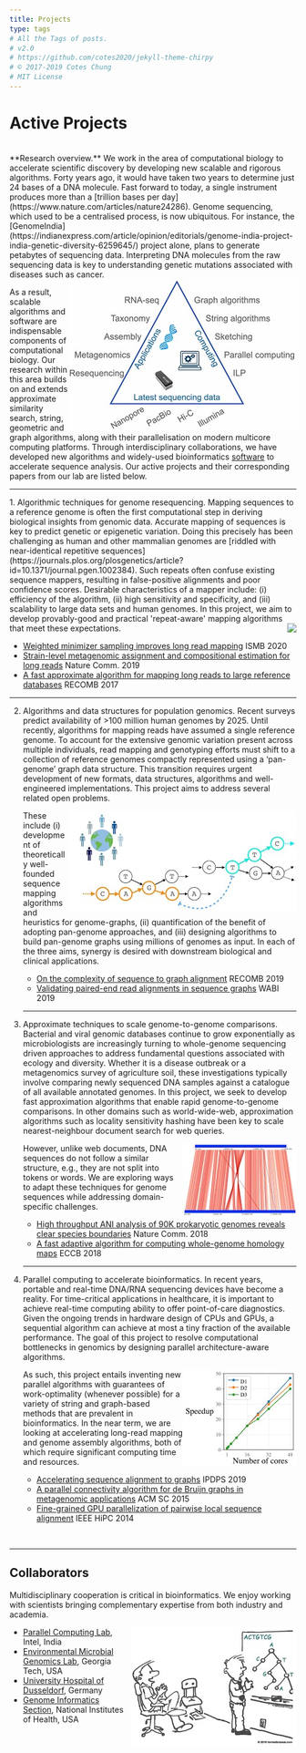 ```yaml
---
title: Projects
type: tags
# All the Tags of posts.
# v2.0
# https://github.com/cotes2020/jekyll-theme-chirpy
# © 2017-2019 Cotes Chung
# MIT License
---
```


<head>
  <link
    href="https://fonts.googleapis.com/css?family=Montserrat"
    rel="stylesheet"
  />
  <link rel="stylesheet" href="../../assets/css/main.css" />
  <link rel="stylesheet" href="../../assets/css/project.css" />
</head>

# **Active Projects**

<br/>
**Research overview.** We work in the area of computational biology to accelerate scientific discovery by developing new scalable and rigorous algorithms. Forty years ago, it would have taken two years to determine just 24 bases of a DNA molecule. Fast forward to today, a single instrument produces more than a [trillion bases per day](https://www.nature.com/articles/nature24286). Genome sequencing, which used to be a centralised process, is now ubiquitous. For instance, the [GenomeIndia](https://indianexpress.com/article/opinion/editorials/genome-india-project-india-genetic-diversity-6259645/) project alone, plans to generate petabytes of sequencing data. Interpreting DNA molecules from the raw sequencing data is key to understanding genetic mutations associated with diseases such as cancer. 

   <img class="image" style="float: right;" src="./../assets/img/goals.jpg">

As a result, scalable algorithms and software are indispensable components of computational biology. Our research within this area builds on and extends approximate similarity search, string, geometric and graph algorithms, along with their parallelisation on modern multicore computing platforms. Through interdisciplinary collaborations, we have developed new algorithms and widely-used bioinformatics [software](/software) to accelerate sequence analysis. Our active projects and their corresponding papers from our lab are listed below.
<br>
   <hr>
1. Algorithmic techniques for genome resequencing.
   Mapping sequences to a reference genome is often the first computational step in deriving biological insights from genomic data. Accurate mapping of sequences is key to predict genetic or epigenetic variation. Doing this precisely has been challenging as human and other mammalian genomes are [riddled with near-identical repetitive sequences](https://journals.plos.org/plosgenetics/article?id=10.1371/journal.pgen.1002384). Such repeats often confuse existing sequence mappers, resulting in false-positive alignments and poor confidence scores. Desirable characteristics of a mapper include: (i) efficiency of the algorithm, (ii) high sensitivity and specificity, and (iii) scalability to large data sets and human genomes. In this project, we aim to develop provably-good and practical 'repeat-aware' mapping algorithms that meet these expectations.

   <img class="" style="float: right;" src="./../assets/img/resequencing.jpg">

   - [Weighted minimizer sampling improves long read mapping](http://cds.iisc.ac.in/faculty/chirag/pubs/2020_jain_weighted.pdf) ISMB 2020
   - [Strain-level metagenomic assignment and compositional estimation for long reads](http://cds.iisc.ac.in/faculty/chirag/pubs/2019_dilthey_strain.pdf) Nature Comm. 2019
   - [A fast approximate algorithm for mapping long reads to large reference databases](http://cds.iisc.ac.in/faculty/chirag/pubs/2018_jain_fast_b.pdf) RECOMB 2017

   <hr>

2. Algorithms and data structures for population genomics. Recent surveys predict availability of >100 million human genomes by 2025. Until recently, algorithms for mapping reads have assumed a single reference genome. To account for the extensive genomic variation present across multiple individuals, read mapping and genotyping efforts must shift to a collection of reference genomes compactly represented using a ‘pan-genome’ graph data structure. This transition requires urgent development of new formats, data structures, algorithms and well-engineered implementations. This project aims to address several related open problems. 

   <img class="" style="float: right;" src="./../assets/img/genomegraph.jpg">

   These include (i) development of theoretically well-founded sequence mapping algorithms and heuristics for genome-graphs, (ii) quantification of the benefit of adopting pan-genome approaches, and (iii) designing algorithms to build pan-genome graphs using millions of genomes as input. In each of the three aims, synergy is desired with downstream biological and clinical applications.

   - [On the complexity of sequence to graph alignment](http://cds.iisc.ac.in/faculty/chirag/pubs/2020_jain_complexity.pdf) RECOMB 2019
   - [Validating paired-end read alignments in sequence graphs](http://cds.iisc.ac.in/faculty/chirag/pubs/2019_jain_validating.pdf) WABI 2019

   <hr>

3. Approximate techniques to scale genome-to-genome comparisons. Bacterial and viral genomic databases continue to grow exponentially as microbiologists are increasingly turning to whole-genome sequencing driven approaches to address fundamental questions associated with ecology and diversity. Whether it is a disease outbreak or a metagenomics survey of agriculture soil, these investigations typically involve comparing newly sequenced DNA samples against a catalogue of all available annotated genomes. In this project, we seek to develop fast approximation algorithms that enable rapid genome-to-genome comparisons. In other domains such as world-wide-web, approximation algorithms such as locality sensitivity hashing have been key to scale nearest-neighbour document search for web queries. 

   <img class="" style="float: right;" src="./../assets/img/ANI.jpg">

   However, unlike web documents, DNA sequences do not follow a similar structure, e.g., they are not split into tokens or words. We are exploring ways to adapt these techniques for genome sequences while addressing domain-specific challenges.

   - [High throughput ANI analysis of 90K prokaryotic genomes reveals clear species boundaries](http://cds.iisc.ac.in/faculty/chirag/pubs/2018_jain_high.pdf) Nature Comm. 2018
   - [A fast adaptive algorithm for computing whole-genome homology maps](http://cds.iisc.ac.in/faculty/chirag/pubs/2018_jain_fast_a.pdf) ECCB 2018
   <hr>

4. Parallel computing to accelerate bioinformatics. In recent years, portable and real-time DNA/RNA sequencing devices have become a reality. For time-critical applications in healthcare, it is important to achieve real-time computing ability to offer point-of-care diagnostics. Given the ongoing trends in hardware design of CPUs and GPUs, a sequential algorithm can achieve at most a tiny fraction of the available performance. The goal of this project to resolve computational bottlenecks in genomics by designing parallel architecture-aware algorithms. 

      <img class="d-flex" style="float: right;" src="./../assets/img/scaling.jpg">

   As such, this project entails inventing new parallel algorithms with guarantees of work-optimality (whenever possible) for a variety of string and graph-based methods that are prevalent in bioinformatics. In the near term, we are looking at accelerating long-read mapping and genome assembly algorithms, both of which require significant computing time and resources.


   - [Accelerating sequence alignment to graphs](http://cds.iisc.ac.in/faculty/chirag/pubs/2019_jain_accelerating.pdf) IPDPS 2019
   - [A parallel connectivity algorithm for de Bruijn graphs in metagenomic applications](http://cds.iisc.ac.in/faculty/chirag/pubs/2015_flick_parallel.pdf) ACM SC 2015
   - [Fine-grained GPU parallelization of pairwise local sequence alignment](http://cds.iisc.ac.in/faculty/chirag/pubs/2014_jain_fine.pdf) IEEE HiPC 2014
  <br />  
   <hr>

## **Collaborators**

Multidisciplinary cooperation is critical in bioinformatics. We enjoy working with scientists bringing complementary expertise from both industry and academia.

   <img class="" style="float: right;" src="./../assets/img/collaboration.jpg">

- [Parallel Computing Lab](https://sites.google.com/view/bharat-kaul-intel-labs-pcl/home), Intel, India
- [Environmental Microbial Genomics Lab](http://enve-omics.gatech.edu/), Georgia Tech, USA
- [University Hospital of Dusseldorf](https://alexanderdilthey.github.io/), Germany
- [Genome Informatics Section](https://genomeinformatics.github.io/), National Institutes of Health, USA
